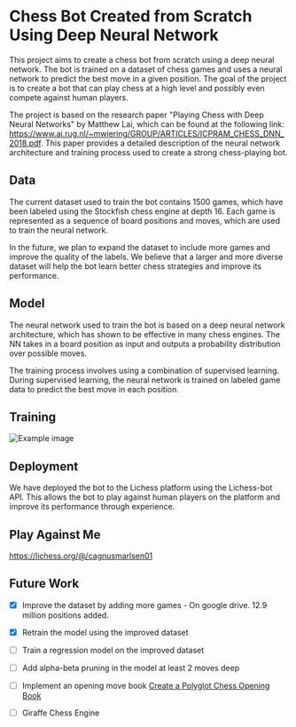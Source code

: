 # Chess Bot Created from Scratch Using Deep Neural Network

This project aims to create a chess bot from scratch using a deep neural network. The bot is trained on a dataset of chess games and uses a neural network to predict the best move in a given position. The goal of the project is to create a bot that can play chess at a high level and possibly even compete against human players.

The project is based on the research paper "Playing Chess with Deep Neural Networks" by Matthew Lai, which can be found at the following link: https://www.ai.rug.nl/~mwiering/GROUP/ARTICLES/ICPRAM_CHESS_DNN_2018.pdf. This paper provides a detailed description of the neural network architecture and training process used to create a strong chess-playing bot.

## Data

The current dataset used to train the bot contains 1500 games, which have been labeled using the Stockfish chess engine at depth 16. Each game is represented as a sequence of board positions and moves, which are used to train the neural network.

In the future, we plan to expand the dataset to include more games and improve the quality of the labels. We believe that a larger and more diverse dataset will help the bot learn better chess strategies and improve its performance.

## Model

The neural network used to train the bot is based on a deep neural network architecture, which has shown to be effective in many chess engines. The NN takes in a board position as input and outputs a probability distribution over possible moves.

The training process involves using a combination of supervised learning. During supervised learning, the neural network is trained on labeled game data to predict the best move in each position.

## Training

![Example image](https://i.imgur.com/QwSdFBh.png)

## Deployment

We have deployed the bot to the Lichess platform using the Lichess-bot API. This allows the bot to play against human players on the platform and improve its performance through experience.

## Play Against Me
https://lichess.org/@/cagnusmarlsen01

## Future Work

- [x] Improve the dataset by adding more games - On google drive. 12.9 million positions added.
- [x] Retrain the model using the improved dataset
- [ ] Train a regression model on the improved dataset
- [ ] Add alpha-beta pruning in the model at least 2 moves deep
- [ ] Implement an opening move book [Create a Polyglot Chess Opening Book](https://www.google.com/search?q=how+to+implement+chess+opening+book+in+python&rlz=1C1SQJL_enPK870PK882&oq=how+to+implement+chess+opening+book+in+python&aqs=chrome..69i57j0i546l3.15553j0j7&sourceid=chrome&ie=UTF-8#fpstate=ive&vld=cid:69649c0f,vid:rskcUNoirPU)
- [ ] Giraffe Chess Engine 

